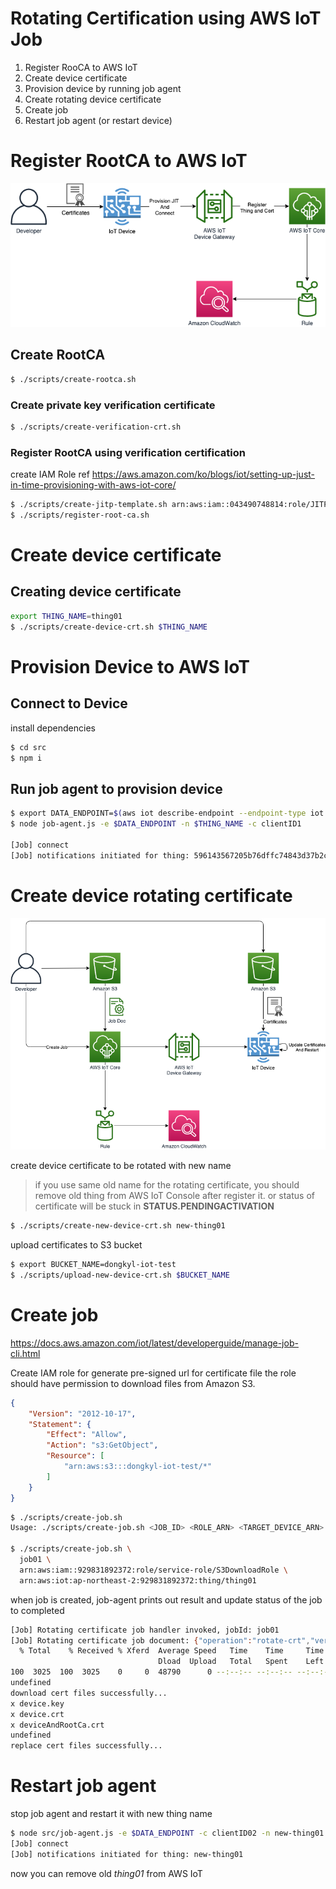 # Rotating Certification using AWS IoT Job

1. Register RooCA to AWS IoT
2. Create device certificate
3. Provision device by running job agent
4. Create rotating device certificate
5. Create job
6. Restart job agent (or restart device)

# Register RootCA to AWS IoT

<img src="img/register.png"/>

## Create RootCA

```bash
$ ./scripts/create-rootca.sh
```

### Create private key verification certificate

```bash
$ ./scripts/create-verification-crt.sh
```

### Register RootCA using verification certification

create IAM Role ref https://aws.amazon.com/ko/blogs/iot/setting-up-just-in-time-provisioning-with-aws-iot-core/

```bash
$ ./scripts/create-jitp-template.sh arn:aws:iam::043490748814:role/JITPRole
$ ./scripts/register-root-ca.sh
```

# Create device certificate

## Creating device certificate

```bash
export THING_NAME=thing01
$ ./scripts/create-device-crt.sh $THING_NAME
```

# Provision Device to AWS IoT

## Connect to Device

install dependencies

```bash
$ cd src
$ npm i
```

## Run job agent to provision device

```bash
$ export DATA_ENDPOINT=$(aws iot describe-endpoint --endpoint-type iot:Data-ATS | jq -r '.endpointAddress')
$ node job-agent.js -e $DATA_ENDPOINT -n $THING_NAME -c clientID1

[Job] connect
[Job] notifications initiated for thing: 596143567205b76dffc74843d37b2c7c46908ec809c1f472c24382ab6b113822
```

# Create device rotating certificate 

<img src="img/rotate.png"/>

create device certificate to be rotated with new name

> if you use same old name for the rotating certificate, you should remove old thing from AWS IoT Console after register it.
> or status of certificate will be stuck in **STATUS.PENDINGACTIVATION**

```bash
$ ./scripts/create-new-device-crt.sh new-thing01
```

upload certificates to S3 bucket

```bash
$ export BUCKET_NAME=dongkyl-iot-test
$ ./scripts/upload-new-device-crt.sh $BUCKET_NAME
```

# Create job

https://docs.aws.amazon.com/iot/latest/developerguide/manage-job-cli.html

Create IAM role for generate pre-signed url for certificate file
the role should have permission to download files from Amazon S3.
```json
{
    "Version": "2012-10-17",
    "Statement": {
        "Effect": "Allow",
        "Action": "s3:GetObject",
        "Resource": [
            "arn:aws:s3:::dongkyl-iot-test/*"
        ]
    }
}
```

```bash
$ ./scripts/create-job.sh
Usage: ./scripts/create-job.sh <JOB_ID> <ROLE_ARN> <TARGET_DEVICE_ARN>

$ ./scripts/create-job.sh \
  job01 \
  arn:aws:iam::929831892372:role/service-role/S3DownloadRole \
  arn:aws:iot:ap-northeast-2:929831892372:thing/thing01
```

when job is created, job-agent prints out result and update status of the job to completed

```bash
[Job] Rotating certificate job handler invoked, jobId: job01
[Job] Rotating certificate job document: {"operation":"rotate-crt","version":"1.0","packageName":"rotating.crt","autoStart":"true","workingDirectory":"/home/pi/tutorial","files":{"fileName":"new-device-crt.tar.gz","url":"https://dongkyl-iot-test.s3.ap-northeast-2.amazonaws.com/new-device-crt.tar.gz?X-Amz-Security-Token=IQoJb..."}}
  % Total    % Received % Xferd  Average Speed   Time    Time     Time  Current
                                 Dload  Upload   Total   Spent    Left  Speed
100  3025  100  3025    0     0  48790      0 --:--:-- --:--:-- --:--:-- 48790
undefined
download cert files successfully...
x device.key
x device.crt
x deviceAndRootCa.crt
undefined
replace cert files successfully...
```

# Restart job agent

stop job agent and restart it with new thing name

```bash
$ node src/job-agent.js -e $DATA_ENDPOINT -c clientID02 -n new-thing01
[Job] connect
[Job] notifications initiated for thing: new-thing01
```

now you can remove old *thing01* from AWS IoT
